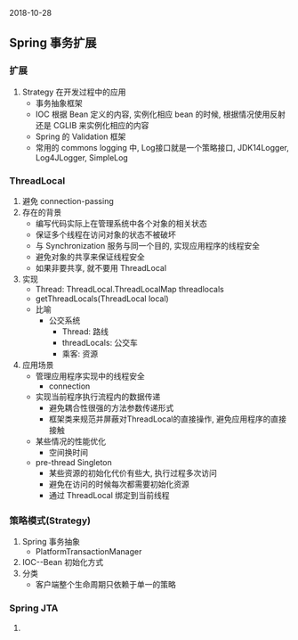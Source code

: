 2018-10-28

## Spring 事务扩展


### 扩展
1. Strategy 在开发过程中的应用
    - 事务抽象框架
    - IOC 根据 Bean 定义的内容, 实例化相应 bean 的时候, 根据情况使用反射 还是 CGLIB 来实例化相应的内容
    - Spring 的 Validation 框架
    - 常用的 commons logging 中, Log接口就是一个策略接口, JDK14Logger, Log4JLogger, SimpleLog

### ThreadLocal
1. 避免 connection-passing 
2. 存在的背景
    - 编写代码实际上在管理系统中各个对象的相关状态
    - 保证多个线程在访问对象的状态不被破坏
    - 与 Synchronization 服务与同一个目的, 实现应用程序的线程安全
    - 避免对象的共享来保证线程安全
    - 如果非要共享, 就不要用 ThreadLocal
3. 实现
    - Thread: ThreadLocal.ThreadLocalMap threadlocals
    - getThreadLocals(ThreadLocal local)
    - 比喻
        - 公交系统
            - Thread: 路线
            - threadLocals: 公交车
            - 乘客: 资源
4. 应用场景
    - 管理应用程序实现中的线程安全
        - connection
    - 实现当前程序执行流程内的数据传递
        - 避免耦合性很强的方法参数传递形式
        - 框架类来规范并屏蔽对ThreadLocal的直接操作, 避免应用程序的直接接触
    - 某些情况的性能优化
        - 空间换时间
    - pre-thread Singleton
        - 某些资源的初始化代价有些大, 执行过程多次访问
        - 避免在访问的时候每次都需要初始化资源
        - 通过 ThreadLocal 绑定到当前线程
        
### 策略模式(Strategy)
1. Spring 事务抽象
    - PlatformTransactionManager
2. IOC--Bean 初始化方式
3. 分类
    - 客户端整个生命周期只依赖于单一的策略
    
### Spring JTA
1. 
    